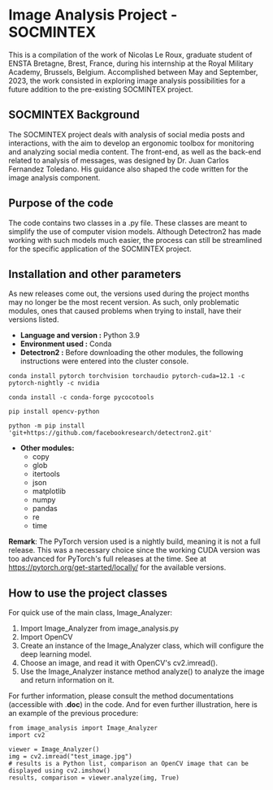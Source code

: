 # Image Analysis Project - SOCMINTEX
This is a compilation of the work of Nicolas Le Roux, graduate student of ENSTA Bretagne, Brest, France, during his internship at the Royal Military Academy, Brussels, Belgium. Accomplished between May and September, 2023, the work consisted in exploring image analysis possibilities for a future addition to the pre-existing SOCMINTEX project.

## SOCMINTEX Background
The SOCMINTEX project deals with analysis of social media posts and interactions, with the aim to develop an ergonomic toolbox for monitoring and analyzing social media content. The front-end, as well as the back-end related to analysis of messages, was designed by Dr. Juan Carlos Fernandez Toledano. His guidance also shaped the code written for the image analysis component.

## Purpose of the code
The code contains two classes in a .py file. These classes are meant to simplify the use of computer vision models. Although Detectron2 has made working with such models much easier, the process can still be streamlined for the specific application of the SOCMINTEX project.

## Installation and other parameters
As new releases come out, the versions used during the project months may no longer be the most recent version. As such, only problematic modules, ones that caused problems when trying to install, have their versions listed.
- **Language and version :** Python 3.9
- **Environment used :** Conda
- **Detectron2 :** Before downloading the other modules, the following instructions were entered into the cluster console.
```
conda install pytorch torchvision torchaudio pytorch-cuda=12.1 -c pytorch-nightly -c nvidia
```
```
conda install -c conda-forge pycocotools
```
```
pip install opencv-python
```
```
python -m pip install 'git+https://github.com/facebookresearch/detectron2.git'
```
- **Other modules:**
  - copy
  - glob
  - itertools
  - json
  - matplotlib
  - numpy
  - pandas
  - re
  - time

**Remark**: The PyTorch version used is a nightly build, meaning it is not a full release. This was a necessary choice since the working CUDA version was too advanced for PyTorch's full releases at the time. See at https://pytorch.org/get-started/locally/ for the available versions.

## How to use the project classes
For quick use of the main class, Image_Analyzer:
1. Import Image_Analyzer from image_analysis.py
2. Import OpenCV
3. Create an instance of the Image_Analyzer class, which will configure the deep learning model.
4. Choose an image, and read it with OpenCV's cv2.imread().
5. Use the Image_Analyzer instance method analyze() to analyze the image and return information on it.

For further information, please consult the method documentations (accessible with .__doc__) in the code. And for even further illustration, here is an example of the previous procedure:
```
from image_analysis import Image_Analyzer
import cv2

viewer = Image_Analyzer()
img = cv2.imread("test_image.jpg")
# results is a Python list, comparison an OpenCV image that can be displayed using cv2.imshow()
results, comparison = viewer.analyze(img, True)
```
